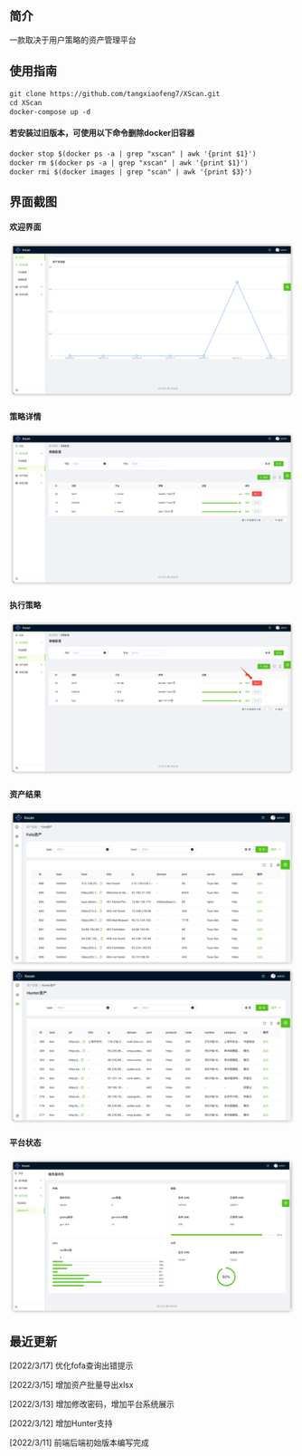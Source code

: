 ## 简介
一款取决于用户策略的资产管理平台

## 使用指南
```
git clone https://github.com/tangxiaofeng7/XScan.git
cd XScan
docker-compose up -d
```
#### 若安装过旧版本，可使用以下命令删除docker旧容器
```
docker stop $(docker ps -a | grep "xscan" | awk '{print $1}')
docker rm $(docker ps -a | grep "xscan" | awk '{print $1}')
docker rmi $(docker images | grep "scan" | awk '{print $3}')
```

## 界面截图
#### 欢迎界面
![img.png](images/welcome.png)
#### 策略详情
![img.png](images/rule.png)
#### 执行策略
![img.png](images/excute.png)
#### 资产结果
![img.png](images/fofalist.png)
![img.png](images/hunterlist.png)
#### 平台状态
![img.png](images/sys.png)

## 最近更新
[2022/3/17] 优化fofa查询出错提示</p>
[2022/3/15] 增加资产批量导出xlsx</p>
[2022/3/13] 增加修改密码，增加平台系统展示</p>
[2022/3/12] 增加Hunter支持</p>
[2022/3/11] 前端后端初始版本编写完成</p>